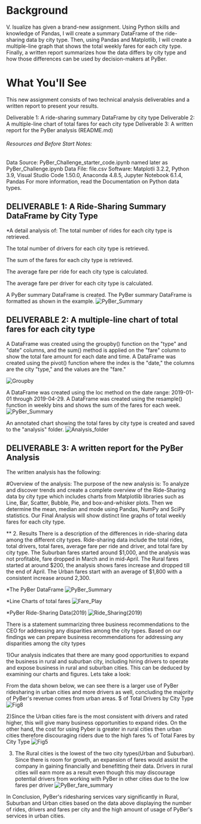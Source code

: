 # Background
V. Isualize has given a brand-new assignment. Using Python skills and knowledge of Pandas, I will create a summary DataFrame of the ride-sharing data by city type. Then, using Pandas and Matplotlib, I will create a multiple-line graph that shows the total weekly fares for each city type. Finally, a written report summarizes how the data differs by city type and how those differences can be used by decision-makers at PyBer.

# What You'll See
This new assignment consists of two technical analysis deliverables and a written report to present your results. 


Deliverable 1: A ride-sharing summary DataFrame by city type
Deliverable 2: A multiple-line chart of total fares for each city type
Deliverable 3: A written report for the PyBer analysis (README.md)

###### Resources and Before Start Notes:
Data Source: PyBer_Challenge_starter_code.ipynb named later as PyBer_Challenge.ipynb
Data File: file.csv
Software: Matplotli 3.2.2, Python 3.9, Visual Studio Code 1.50.0, Anaconda 4.8.5, Jupyter Notebook 6.1.4, Pandas
For more information, read the Documentation on Python data types.

## DELIVERABLE 1: A Ride-Sharing Summary DataFrame by City Type

*A detail analysis of:
The total number of rides for each city type is retrieved.

The total number of drivers for each city type is retrieved.

The sum of the fares for each city type is retrieved.

The average fare per ride for each city type is calculated.

The average fare per driver for each city type is calculated.

A PyBer summary DataFrame is created.
The PyBer summary DataFrame is formatted as shown in the example.
![PyBer_Summary](https://user-images.githubusercontent.com/111712209/194167359-bb2d65eb-9853-4cf0-968c-4af6a7706786.png)

## DELIVERABLE 2: A multiple-line chart of total fares for each city type

A DataFrame was created using the groupby() function on the "type" and "date" columns, and the sum() method is applied on the "fare" column to show the total fare amount for each date and time.
A DataFrame was created using the pivot() function where the index is the "date," the columns are the city "type," and the values are the "fare."

![Groupby](https://user-images.githubusercontent.com/111712209/194177094-7169c5bb-b7dd-42a4-a8ae-12be5f929c80.png)



A DataFrame was created using the loc method on the date range: 2019-01-01 through 2019-04-29.
A DataFrame was created using the resample() function in weekly bins and shows the sum of the fares for each week.
![PyBer_Summary](https://user-images.githubusercontent.com/111712209/194171128-c76d07c7-6bea-49e5-93ae-b9620ef789b8.png)

An annotated chart showing the total fares by city type is created and saved to the "analysis" folder.
![Analysis_folder](https://user-images.githubusercontent.com/111712209/194171225-d23b848a-8480-48c9-989a-69ea68d36bf5.png)

## DELIVERABLE 3: A written report for the PyBer Analysis

The written analysis has the following:

#Overview of the analysis:
The purpose of the new analysis is:
 To analyze and discover trends and create a complete overview of the Ride-Sharing data by city type which includes charts from Matplotlib libraries such as Line, Bar, Scatter, Bubble, Pie, and box-and-whisker plots. Then we determine the mean, median and mode using Pandas, NumPy and SciPy statistics. Our Final Analysis will show distinct line graphs of total weekly fares for each city type. 

** 2. Results
There is a description of the differences in ride-sharing data among the different city types. Ride-sharing data include the total rides, total drivers, total fares, average fare per ride and driver, and total fare by city type. 
The Suburban fares started around $1,000, and the analysis was not profitable, fare dropped in March and in mid-April.
The Rural fares started at around $200, the analysis shows fares increase and dropped till the end of April.
The Urban fares start with an average of $1,800 with a consistent increase around 2,300.

*The PyBer DataFrame
![PyBer_Summary](https://user-images.githubusercontent.com/111712209/193993780-9463e634-950d-4566-8b46-27c8a310a02c.png)

*Line Charts of total fares
![Fare_Play](https://user-images.githubusercontent.com/111712209/193995696-1e5d4ac2-c8d0-40f0-879b-406825a4b534.png)

*PyBer Ride-Sharing Data(2019)
![Ride_Sharing(2019)](https://user-images.githubusercontent.com/111712209/193996980-e63d6c18-1c9b-4e6d-93f2-9b3166646dac.png)


There is a statement summarizing three business recommendations to the CEO for addressing any disparities among the city types. Based on our findings we can prepare business recommendations for addressing any disparities among the city types 

1)Our analysis indicates that there are many good opportunities to expand the business in rural and suburban city, including hiring drivers to operate and expose business in rural and suburban cities. This can be deduced by examining our charts and figures. Lets take a look:

From the data shown below, we can see there is a larger use of PyBer ridesharing in urban cities and more drivers as well, concluding the majority of PyBer's revenue comes from urban areas.
$ of Total Drivers by City Type 
![Fig8](https://user-images.githubusercontent.com/111712209/193998851-a2924d4c-1a2c-45f8-bfd6-b6270939a3dc.png)

2)Since the Urban cities fare is the most consistent with drivers and rated higher, this will give many business opportunities to expand rides. On the other hand, the cost for using Pyber is greater in rural cities then urban cities therefore discouraging riders due to the high fares 
% of Total Fares by City Type
![Fig5](https://user-images.githubusercontent.com/111712209/194003458-f2999c46-c1f2-4e2b-8df2-3dc67cc9db15.png)

3) The Rural cities is the lowest of the two city types(Urban and Suburban).  Since there is room for growth, an expansion of fares would assist the company in gaining financially and benefitting their data. Drivers in rural cities will earn more as a result even though this may discourage potential drivers from working with PyBer in other cities due to the low fares per driver
 ![PyBer_fare_summary](https://user-images.githubusercontent.com/111712209/194004114-aa270946-584e-44e8-9176-85779976344d.png)
 
 In Conclusion, PyBer's ridesharing services vary significantly in Rural, Suburban and Urban cities based on the data above displaying the number of rides, drivers and fares per city and the high amount of usage of PyBer's services in urban cities.
